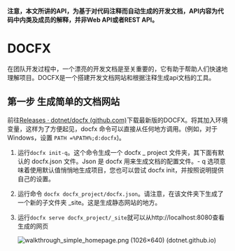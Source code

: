 **注意，本文所讲的API，为基于对代码注释而自动生成的开发文档，API内容为代码中内类及成员的解释，并非Web API或者REST API。**

# DOCFX

在团队开发过程中，一个漂亮的开发文档是至关重要的，它有助于帮助人们快速地理解项目。DOCFX是一个搭建开发文档网站和根据注释生成api文档的工具。

## 第一步 生成简单的文档网站

前往[Releases · dotnet/docfx (github.com)](https://github.com/dotnet/docfx/releases)下载最新版的DOCFX。将其加入环境变量，这样为了方便起见，docfx 命令可以直接从任何地方调用。(例如，对于 Windows，设置 `PATH =%PATH%;d:docfx`)。

1. 运行`docfx init-q`。这个命令生成一个 docfx _ project 文件夹，其下面有默认的 docfx.json 文件。Json 是 docfx 用来生成文档的配置文件。- q 选项意味着使用默认值悄悄地生成项目，您也可以尝试 docfx init，并按照说明提供自己的设置。

2. 运行命令 `docfx docfx_project/docfx.json`。请注意，在该文件夹下生成了一个新的子文件夹 _site。这是生成静态网站的地方。

3. 运行`docfx serve docfx_project/_site`就可以从http://localhost:8080查看生成的网页

   ![walkthrough_simple_homepage.png (1026×640) (dotnet.github.io)](https://dotnet.github.io/docfx/tutorial/walkthrough/images/walkthrough_simple_homepage.png)

